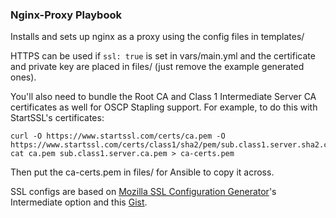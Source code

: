### Nginx-Proxy Playbook ###

Installs and sets up nginx as a proxy using the config files in templates/

HTTPS can be used if `ssl: true` is set in vars/main.yml and the certificate and private key are placed in files/ (just remove the example generated ones).

You'll also need to bundle the Root CA and Class 1 Intermediate Server CA certificates as well for OSCP Stapling support. For example, to do this with StartSSL's certificates:

    curl -O https://www.startssl.com/certs/ca.pem -O https://www.startssl.com/certs/class1/sha2/pem/sub.class1.server.sha2.ca.pem
    cat ca.pem sub.class1.server.ca.pem > ca-certs.pem

Then put the ca-certs.pem in files/ for Ansible to copy it across.

SSL configs are based on [Mozilla SSL Configuration Generator](https://mozilla.github.io/server-side-tls/ssl-config-generator/)'s Intermediate option and this [Gist](https://gist.github.com/plentz/6737338).
